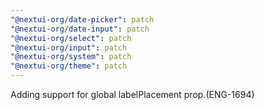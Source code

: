 ```yaml
---
"@nextui-org/date-picker": patch
"@nextui-org/date-input": patch
"@nextui-org/select": patch
"@nextui-org/input": patch
"@nextui-org/system": patch
"@nextui-org/theme": patch
---
```


Adding support for global labelPlacement prop.(ENG-1694)
